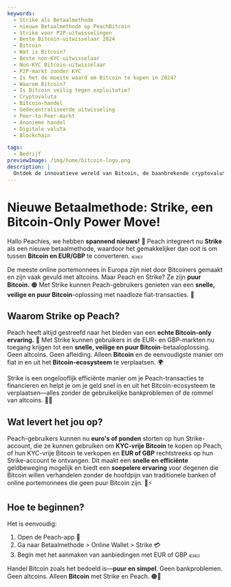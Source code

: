 ```yaml
---
keywords:
  - Strike als Betaalmethode
  - nieuwe Betaalmethode op PeachBitcoin
  - Strike voor P2P-uitwisselingen
  - Beste Bitcoin-uitwisselaar 2024
  - Bitcoin
  - Wat is Bitcoin?
  - Beste non-KYC-uitwisselaar
  - Non-KYC Bitcoin-uitwisselaar
  - P2P-markt zonder KYC
  - Is het de moeite waard om Bitcoin te kopen in 2024?
  - Waarom Bitcoin?
  - Is Bitcoin veilig tegen exploitatie?
  - Cryptovaluta
  - Bitcoin-handel
  - Gedecentraliseerde uitwisseling
  - Peer-to-Peer-markt
  - Anonieme handel
  - Digitale valuta
  - Blockchain

tags:
  - Bedrijf
previewImage: /img/home/bitcoin-logo.png
description: |
  Ontdek de innovatieve wereld van Bitcoin, de baanbrekende cryptovaluta die veilige, gedecentraliseerde transacties mogelijk maakt via een wereldwijd netwerk. Leer over de beste non-KYC Bitcoin-uitwisselingen, peer-to-peer handelsmarkten en de voordelen van anonieme Bitcoin-transacties. Ontdek waarom Bitcoin in 2024 een waardevolle investering blijft en hoe het zijn veiligheid tegen exploitatie handhaaft.
---
```


# Nieuwe Betaalmethode: Strike, een Bitcoin-Only Power Move!

Hallo Peachies, we hebben **spannend nieuws!** 🍑 Peach integreert nu **Strike** als een nieuwe betaalmethode, waardoor het gemakkelijker dan ooit is om tussen **Bitcoin en EUR/GBP** te converteren. 💶💷

De meeste online portemonnees in Europa zijn niet door Bitcoiners gemaakt en zijn vaak gevuld met altcoins. Maar Peach en Strike? Ze zijn **puur Bitcoin.** 🟠 Met Strike kunnen Peach-gebruikers genieten van een **snelle, veilige en puur Bitcoin**-oplossing met naadloze fiat-transacties. 💸

## Waarom Strike op Peach?

Peach heeft altijd gestreefd naar het bieden van een **echte Bitcoin-only ervaring.** 🧡 Met Strike kunnen gebruikers in de EUR- en GBP-markten nu toegang krijgen tot een **snelle, veilige en puur Bitcoin**-betaaloplossing. Geen altcoins. Geen afleiding. Alleen **Bitcoin** en de eenvoudigste manier om fiat in en uit het **Bitcoin-ecosysteem** te verplaatsen. 🌍

Strike is een ongelooflijk efficiënte manier om je Peach-transacties te financieren en helpt je om je geld snel in en uit het Bitcoin-ecosysteem te verplaatsen—alles zonder de gebruikelijke bankproblemen of de rommel van altcoins. 🏦🚫

## Wat levert het jou op?

Peach-gebruikers kunnen nu **euro's of ponden** storten op hun Strike-account, die ze kunnen gebruiken om **KYC-vrije Bitcoin** te kopen op Peach, of hun KYC-vrije Bitcoin te verkopen en **EUR of GBP** rechtstreeks op hun Strike-account te ontvangen. Dit maakt een **snelle en efficiënte** geldbeweging mogelijk en biedt een **soepelere ervaring** voor degenen die Bitcoin willen verhandelen zonder de hoofdpijn van traditionele banken of online portemonnees die geen puur Bitcoin zijn. 💱⚡

## Hoe te beginnen?

Het is eenvoudig:

1) Open de Peach-app 📱
2) Ga naar Betaalmethode > Online Wallet > Strike 💳
3) Begin met het aanmaken van aanbiedingen met EUR of GBP 💶💷

Handel Bitcoin zoals het bedoeld is—**puur en simpel**. Geen bankproblemen. Geen altcoins. Alleen **Bitcoin** met Strike en Peach. 🟠🚀
